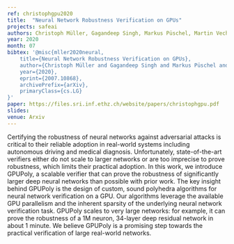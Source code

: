 ```yaml
---
ref: christophgpu2020
title:  "Neural Network Robustness Verification on GPUs"
projects: safeai
authors: Christoph Müller, Gagandeep Singh, Markus Püschel, Martin Vechev
year: 2020
month: 07
bibtex: '@misc{mller2020neural,
    title={Neural Network Robustness Verification on GPUs},
    author={Christoph Müller and Gagandeep Singh and Markus Püschel and Martin Vechev},
    year={2020},
    eprint={2007.10868},
    archivePrefix={arXiv},
    primaryClass={cs.LG}
}'
paper: https://files.sri.inf.ethz.ch/website/papers/christophgpu.pdf
slides: 
venue: Arxiv
---
```

Certifying the robustness of neural networks against adversarial attacks is critical to their reliable adoption in real-world systems including autonomous driving and medical diagnosis. Unfortunately, state-of-the-art verifiers either do not scale to larger networks or are too imprecise to prove robustness, which limits their practical adoption. In this work, we introduce GPUPoly, a scalable verifier that can prove the robustness of significantly larger deep neural networks than possible with prior work. The key insight behind GPUPoly is the design of custom, sound polyhedra algorithms for neural network verification on a GPU. Our algorithms leverage the available GPU parallelism and the inherent sparsity of the underlying neural network verification task. GPUPoly scales to very large networks: for example, it can prove the robustness of a 1M neuron, 34-layer deep residual network in about 1 minute. We believe GPUPoly is a promising step towards the practical verification of large real-world networks.
